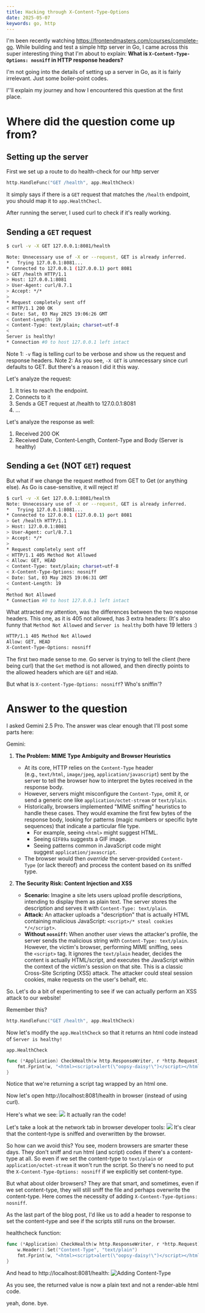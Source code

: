```yaml
---
title: Hacking through X-Content-Type-Options
date: 2025-05-07
keywords: go, http
---
```


I'm been recently watching https://frontendmasters.com/courses/complete-go. While building and test a simple http server in Go, I came across this super interesting thing that I'm about to explain: 
**What is `X-Content-Type-Options: nosniff` in HTTP response headers?**

I'm not going into the details of setting up a server in Go, as it is fairly irrelevant. Just some boiler-point codes.

I''ll explain my journey and how I encountered this question at the first place.

# Where did the question come up from?
## Setting up the server
First we set up a route to do health-check for our http server
```go
http.HandleFunc("GET /health", app.HealthCheck)
```
It simply says if there is a `GET` request that matches the `/health` endpoint, you should map it to `app.HealthChecl`. 

After running the server, I used curl to check if it's really working. 

## Sending a `GET` request
```sh
$ curl -v -X GET 127.0.0.1:8081/health

Note: Unnecessary use of -X or --request, GET is already inferred.
*   Trying 127.0.0.1:8081...
* Connected to 127.0.0.1 (127.0.0.1) port 8081
> GET /health HTTP/1.1
> Host: 127.0.0.1:8081
> User-Agent: curl/8.7.1
> Accept: */*
> 
* Request completely sent off
< HTTP/1.1 200 OK
< Date: Sat, 03 May 2025 19:06:26 GMT
< Content-Length: 19
< Content-Type: text/plain; charset=utf-8
< 
Server is healthy!
* Connection #0 to host 127.0.0.1 left intact
```

Note 1: `-v` flag is telling curl to be verbose and show us the request and response headers.
Note 2: As you see, `-X GET` is unnecessary since curl defaults to GET. But there's a reason I did it this way.

Let's analyze the request:
1. It tries to reach the endpoint.
2. Connects to it
3. Sends a GET request at /health to 127.0.0.1:8081
4. ...

Let's analyze the response as well:
1. Received 200 OK
2. Received Date, Content-Length, Content-Type and Body (Server is healthy)


## Sending a `Get` (NOT `GET`) request
But what if we change the request method from GET to Get (or anything else). As Go is case-sensitive, it will reject it!
```sh
$ curl -v -X Get 127.0.0.1:8081/health
Note: Unnecessary use of -X or --request, GET is already inferred.
*   Trying 127.0.0.1:8081...
* Connected to 127.0.0.1 (127.0.0.1) port 8081
> Get /health HTTP/1.1
> Host: 127.0.0.1:8081
> User-Agent: curl/8.7.1
> Accept: */*
> 
* Request completely sent off
< HTTP/1.1 405 Method Not Allowed
< Allow: GET, HEAD
< Content-Type: text/plain; charset=utf-8
< X-Content-Type-Options: nosniff
< Date: Sat, 03 May 2025 19:06:31 GMT
< Content-Length: 19
< 
Method Not Allowed
* Connection #0 to host 127.0.0.1 left intact
```

What attracted my attention, was the differences between the two response headers. This one, as it is 405 not allowed, has 3 extra headers: (It's also funny that `Method Not Allowed` and `Server is healthy` both have 19 letters :)
```txt
HTTP/1.1 405 Method Not Allowed
Allow: GET, HEAD
X-Content-Type-Options: nosniff
```
The first two made sense to me. Go server is trying to tell the client (here being curl) that the `Get` method is not allowed, and then directly points to the allowed headers which are `GET` and `HEAD`. 

But what is `X-content-Type-Options: nosniff`? Who's sniffin'?

# Answer to the question
I asked Gemini 2.5 Pro. The answer was clear enough that I'll post some parts here:


Gemini:

1. **The Problem: MIME Type Ambiguity and Browser Heuristics**
    - At its core, HTTP relies on the `Content-Type` header (e.g., `text/html`, `image/jpeg`, `application/javascript`) sent by the server to tell the browser how to interpret the bytes received in the response body.
    - However, servers might misconfigure the `Content-Type`, omit it, or send a generic one like `application/octet-stream` or `text/plain`.
    - Historically, browsers implemented "MIME sniffing" heuristics to handle these cases. They would examine the first few bytes of the response body, looking for patterns (magic numbers or specific byte sequences) that indicate a particular file type.
        - For example, seeing `<html>` might suggest HTML.
        - Seeing `GIF89a` suggests a GIF image.
        - Seeing patterns common in JavaScript code might suggest `application/javascript`.
    - The browser would then _override_ the server-provided `Content-Type` (or lack thereof) and process the content based on its sniffed type.

2. **The Security Risk: Content Injection and XSS**
	- **Scenario:** Imagine a site lets users upload profile descriptions, intending to display them as plain text. The server stores the description and serves it with `Content-Type: text/plain`.
	- **Attack:** An attacker uploads a "description" that is actually HTML containing malicious JavaScript: `<script>/* steal cookies */</script>`.
	- **Without `nosniff`:** When another user views the attacker's profile, the server sends the malicious string with `Content-Type: text/plain`. However, the victim's browser, performing MIME sniffing, sees the `<script>` tag. It ignores the `text/plain` header, decides the content is actually HTML/script, and executes the JavaScript within the context of the victim's session on that site. This is a classic Cross-Site Scripting (XSS) attack. The attacker could steal session cookies, make requests on the user's behalf, etc.

So. Let's do a bit of experimenting to see if we can actually perform an XSS attack to our website!

Remember this?
```go
http.HandleFunc("GET /health", app.HealthCheck)
```

Now let's modify the `app.HealthCheck` so that it returns an html code instead of `Server is healthy!`

`app.HealthCheck`
```go
func (*Application) CheckHealth(w http.ResponseWriter, r *http.Request) {
	fmt.Fprint(w, "<html><script>alert(\"oopsy-daisy!\")</script></html>")
}
```
Notice that we're returning a script tag wrapped by an html one.

Now let's open http://localhost:8081/health in browser (instead of using curl).

Here's what we see:
![](https://raw.githubusercontent.com/ausdavoud/Blog/refs/heads/main/public/posts/hacking-through-x-content-type-options/img/alert.png)
It actually ran the code!

Let's take a look at the network tab in browser developer tools:
![](https://raw.githubusercontent.com/ausdavoud/Blog/refs/heads/main/public/posts/hacking-through-x-content-type-options/img/network-tab.png)
It's clear that the content-type is sniffed and overwritten by the browser.

So how can we avoid this? You see, modern browsers are smarter these days. They don't sniff and run html (and script) codes if there's a content-type at all. So even if we set the content-type to `text/plain` or `application/octet-stream` it won't run the script. So there's no need to put the `X-Content-Type-Options: nosniff` if we explicitly set content-type. 

But what about older browsers? They are that smart, and sometimes, even if we set content-type, they will still sniff the file and perhaps overwrite the content-type. Here comes the necessity of adding `X-Content-Type-Options: nosniff`. 

As the last part of the blog post, I'd like us to add a header to response to set the content-type and see if the scripts still runs on the browser.

healthcheck function:
```go
func (*Application) CheckHealth(w http.ResponseWriter, r *http.Request) {
	w.Header().Set("Content-Type", "text/plain")
	fmt.Fprint(w, "<html><script>alert(\"oopsy-daisy!\")</script></html>")
}
```

And head to http://localhost:8081/health:
![Adding Content-Type](https://raw.githubusercontent.com/ausdavoud/Blog/refs/heads/main/public/posts/hacking-through-x-content-type-options/img/add-content-type.png)

As you see, the returned value is now a plain text and not a render-able html code.


yeah, done. bye. 